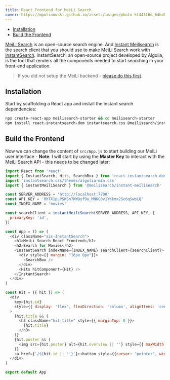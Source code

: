 ```yaml
---
title: React Frontend for MeiLi Search
cover: https://mpolinowski.github.io/assets/images/photo-kt443t6d_64hdh43hfh6dgjdfhg4_d-6c1edb088dfea3a7d39f8eebb8e9dc23.jpg
---
```



<!-- TOC -->

- [Installation](#installation)
- [Build the Frontend](#build-the-frontend)

<!-- /TOC -->


[MeiLi Search](https://docs.meilisearch.com/learn/getting_started/quick_start.html) is an open-source search engine. And [Instant Meilisearch](https://github.com/meilisearch/instant-meilisearch) is the search client that you should use to make MeiLi Search work with [InstantSearch](https://github.com/algolia/instantsearch.js). InstantSearch, an open-source project developed by Algolia, is the tool that renders all the components needed to start searching in your front-end application.


> If you did not setup the MeiLi backend - [please do this first](/docs/DevOps/Elasticsearch/2023-02-10--meili-rusty-elastic-docker/2023-02-10/).




## Installation

Start by scaffolding a React app and install the instant search dependencies:

```bash
npx create-react-app meilisearch-starter && cd meilisearch-starter
npm install react-instantsearch-dom instantsearch.css @meilisearch/instant-meilisearch
```


## Build the Frontend

Now we can change the content of `src/App.js` to start building our MeiLi user interface - __Note__: I will start by using the __Master Key__ to interact with the MeiLi Search API - this needs to be changed later:


```js
import React from 'react'
import { InstantSearch, Hits, SearchBox } from 'react-instantsearch-dom'
import 'instantsearch.css/themes/algolia-min.css'
import { instantMeiliSearch } from '@meilisearch/instant-meilisearch'

const SERVER_ADDRESS = 'http://localhost:7700'
const API_KEY = 'RhTX1pLPSKSn7KW9yf9u_MNKC0v1YKkmx2Sc6qSwbLQ'
const INDEX_NAME = 'movies'

const searchClient = instantMeiliSearch(SERVER_ADDRESS, API_KEY, {
  primaryKey: 'id',
})

const App = () => (
  <div className="ais-InstantSearch">
    <h1>MeiLi Search React Frontend</h1>
    <h2>Search for Movies</h2>
    <InstantSearch indexName={INDEX_NAME} searchClient={searchClient}>
      <div style={{ margin: "16px 0px"}}>
        <SearchBox />
      </div>
      <Hits hitComponent={Hit} />
    </InstantSearch>
  </div>
)

const Hit = ({ hit }) => (
  <div
    key={hit.id}
    style={{ display: 'flex', flexDirection: 'column', alignItems: 'center' }}
  >
    {hit.title && (
      <h3 className="hit-title" style={{ marginTop: 0 }}>
        {hit.title}
      </h3>
    )}
    {hit.poster && (
      <img src={hit.poster} alt={hit.overview || ''} style={{ maxWidth: '100%' }} />
    )}
    <a href={`/${hit.id || ''}`}><button style={{cursor: "pointer", width: "100%", height: 35, padding: "0 1.5rem", color: "rgb(105, 107, 108)", fontSize: 15, fontWeight: 600, fontFamily: "'Roboto', sans-serif", letterSpacing: ".8px", textAlign: "center", textDecoration: "none", verticalAlign: "middle", whiteSpace: "nowrap", outline: "none", border: "none", userSelect: "none", borderRadius: 2, transition: "all .3s ease-out", boxShadow: "0 2px 5px 0 rgba(0,0,0,0.225)", marginTop: 15}}>Not implemented</button></a>
  </div>
)

export default App
```